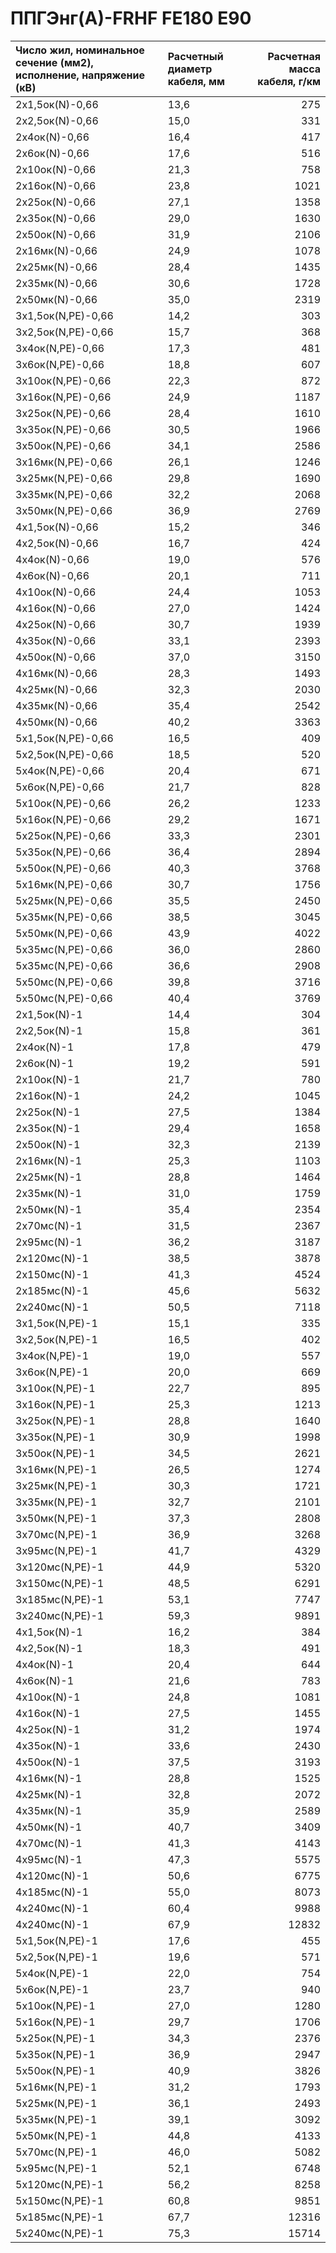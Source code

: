# ППГЭнг(А)-FRHF FE180 E90

|  Число жил, номинальное сечение (мм2), исполнение, напряжение (кВ)   |  Расчетный диаметр кабеля, мм   |   Расчетная масса кабеля, г/км |
|:---------------------------------------------------------------------|:--------------------------------|-------------------------------:|
| 2х1,5ок(N)-0,66                                                      | 13,6                            |                            275 |
| 2х2,5ок(N)-0,66                                                      | 15,0                            |                            331 |
| 2х4ок(N)-0,66                                                        | 16,4                            |                            417 |
| 2х6ок(N)-0,66                                                        | 17,6                            |                            516 |
| 2х10ок(N)-0,66                                                       | 21,3                            |                            758 |
| 2х16ок(N)-0,66                                                       | 23,8                            |                           1021 |
| 2х25ок(N)-0,66                                                       | 27,1                            |                           1358 |
| 2х35ок(N)-0,66                                                       | 29,0                            |                           1630 |
| 2х50ок(N)-0,66                                                       | 31,9                            |                           2106 |
| 2х16мк(N)-0,66                                                       | 24,9                            |                           1078 |
| 2х25мк(N)-0,66                                                       | 28,4                            |                           1435 |
| 2х35мк(N)-0,66                                                       | 30,6                            |                           1728 |
| 2х50мк(N)-0,66                                                       | 35,0                            |                           2319 |
| 3х1,5ок(N,PE)-0,66                                                   | 14,2                            |                            303 |
| 3х2,5ок(N,PE)-0,66                                                   | 15,7                            |                            368 |
| 3х4ок(N,PE)-0,66                                                     | 17,3                            |                            481 |
| 3х6ок(N,PE)-0,66                                                     | 18,8                            |                            607 |
| 3х10ок(N,PE)-0,66                                                    | 22,3                            |                            872 |
| 3х16ок(N,PE)-0,66                                                    | 24,9                            |                           1187 |
| 3х25ок(N,PE)-0,66                                                    | 28,4                            |                           1610 |
| 3х35ок(N,PE)-0,66                                                    | 30,5                            |                           1966 |
| 3х50ок(N,PE)-0,66                                                    | 34,1                            |                           2586 |
| 3х16мк(N,PE)-0,66                                                    | 26,1                            |                           1246 |
| 3х25мк(N,PE)-0,66                                                    | 29,8                            |                           1690 |
| 3х35мк(N,PE)-0,66                                                    | 32,2                            |                           2068 |
| 3х50мк(N,PE)-0,66                                                    | 36,9                            |                           2769 |
| 4х1,5ок(N)-0,66                                                      | 15,2                            |                            346 |
| 4х2,5ок(N)-0,66                                                      | 16,7                            |                            424 |
| 4х4ок(N)-0,66                                                        | 19,0                            |                            576 |
| 4х6ок(N)-0,66                                                        | 20,1                            |                            711 |
| 4х10ок(N)-0,66                                                       | 24,4                            |                           1053 |
| 4х16ок(N)-0,66                                                       | 27,0                            |                           1424 |
| 4х25ок(N)-0,66                                                       | 30,7                            |                           1939 |
| 4х35ок(N)-0,66                                                       | 33,1                            |                           2393 |
| 4х50ок(N)-0,66                                                       | 37,0                            |                           3150 |
| 4х16мк(N)-0,66                                                       | 28,3                            |                           1493 |
| 4х25мк(N)-0,66                                                       | 32,3                            |                           2030 |
| 4х35мк(N)-0,66                                                       | 35,4                            |                           2542 |
| 4х50мк(N)-0,66                                                       | 40,2                            |                           3363 |
| 5х1,5ок(N,PE)-0,66                                                   | 16,5                            |                            409 |
| 5х2,5ок(N,PE)-0,66                                                   | 18,5                            |                            520 |
| 5х4ок(N,PE)-0,66                                                     | 20,4                            |                            671 |
| 5х6ок(N,PE)-0,66                                                     | 21,7                            |                            828 |
| 5х10ок(N,PE)-0,66                                                    | 26,2                            |                           1233 |
| 5х16ок(N,PE)-0,66                                                    | 29,2                            |                           1671 |
| 5х25ок(N,PE)-0,66                                                    | 33,3                            |                           2301 |
| 5х35ок(N,PE)-0,66                                                    | 36,4                            |                           2894 |
| 5х50ок(N,PE)-0,66                                                    | 40,3                            |                           3768 |
| 5х16мк(N,PE)-0,66                                                    | 30,7                            |                           1756 |
| 5х25мк(N,PE)-0,66                                                    | 35,5                            |                           2450 |
| 5х35мк(N,PE)-0,66                                                    | 38,5                            |                           3045 |
| 5х50мк(N,PE)-0,66                                                    | 43,9                            |                           4022 |
| 5х35мс(N,PE)-0,66                                                    | 36,0                            |                           2860 |
| 5х35мс(N,PE)-0,66                                                    | 36,6                            |                           2908 |
| 5х50мс(N,PE)-0,66                                                    | 39,8                            |                           3716 |
| 5х50мс(N,PE)-0,66                                                    | 40,4                            |                           3769 |
| 2х1,5ок(N)-1                                                         | 14,4                            |                            304 |
| 2х2,5ок(N)-1                                                         | 15,8                            |                            361 |
| 2х4ок(N)-1                                                           | 17,8                            |                            479 |
| 2х6ок(N)-1                                                           | 19,2                            |                            591 |
| 2х10ок(N)-1                                                          | 21,7                            |                            780 |
| 2х16ок(N)-1                                                          | 24,2                            |                           1045 |
| 2х25ок(N)-1                                                          | 27,5                            |                           1384 |
| 2х35ок(N)-1                                                          | 29,4                            |                           1658 |
| 2х50ок(N)-1                                                          | 32,3                            |                           2139 |
| 2х16мк(N)-1                                                          | 25,3                            |                           1103 |
| 2х25мк(N)-1                                                          | 28,8                            |                           1464 |
| 2х35мк(N)-1                                                          | 31,0                            |                           1759 |
| 2х50мк(N)-1                                                          | 35,4                            |                           2354 |
| 2х70мс(N)-1                                                          | 31,5                            |                           2367 |
| 2х95мс(N)-1                                                          | 36,2                            |                           3187 |
| 2х120мс(N)-1                                                         | 38,5                            |                           3878 |
| 2х150мс(N)-1                                                         | 41,3                            |                           4524 |
| 2х185мс(N)-1                                                         | 45,6                            |                           5632 |
| 2х240мс(N)-1                                                         | 50,5                            |                           7118 |
| 3х1,5ок(N,PE)-1                                                      | 15,1                            |                            335 |
| 3х2,5ок(N,PE)-1                                                      | 16,5                            |                            402 |
| 3х4ок(N,PE)-1                                                        | 19,0                            |                            557 |
| 3х6ок(N,PE)-1                                                        | 20,0                            |                            669 |
| 3х10ок(N,PE)-1                                                       | 22,7                            |                            895 |
| 3х16ок(N,PE)-1                                                       | 25,3                            |                           1213 |
| 3х25ок(N,PE)-1                                                       | 28,8                            |                           1640 |
| 3х35ок(N,PE)-1                                                       | 30,9                            |                           1998 |
| 3х50ок(N,PE)-1                                                       | 34,5                            |                           2621 |
| 3х16мк(N,PE)-1                                                       | 26,5                            |                           1274 |
| 3х25мк(N,PE)-1                                                       | 30,3                            |                           1721 |
| 3х35мк(N,PE)-1                                                       | 32,7                            |                           2101 |
| 3х50мк(N,PE)-1                                                       | 37,3                            |                           2808 |
| 3х70мс(N,PE)-1                                                       | 36,9                            |                           3268 |
| 3х95мс(N,PE)-1                                                       | 41,7                            |                           4329 |
| 3х120мс(N,PE)-1                                                      | 44,9                            |                           5320 |
| 3х150мс(N,PE)-1                                                      | 48,5                            |                           6291 |
| 3х185мс(N,PE)-1                                                      | 53,1                            |                           7747 |
| 3х240мс(N,PE)-1                                                      | 59,3                            |                           9891 |
| 4х1,5ок(N)-1                                                         | 16,2                            |                            384 |
| 4х2,5ок(N)-1                                                         | 18,3                            |                            491 |
| 4х4ок(N)-1                                                           | 20,4                            |                            644 |
| 4х6ок(N)-1                                                           | 21,6                            |                            783 |
| 4х10ок(N)-1                                                          | 24,8                            |                           1081 |
| 4х16ок(N)-1                                                          | 27,5                            |                           1455 |
| 4х25ок(N)-1                                                          | 31,2                            |                           1974 |
| 4х35ок(N)-1                                                          | 33,6                            |                           2430 |
| 4х50ок(N)-1                                                          | 37,5                            |                           3193 |
| 4х16мк(N)-1                                                          | 28,8                            |                           1525 |
| 4х25мк(N)-1                                                          | 32,8                            |                           2072 |
| 4х35мк(N)-1                                                          | 35,9                            |                           2589 |
| 4х50мк(N)-1                                                          | 40,7                            |                           3409 |
| 4х70мс(N)-1                                                          | 41,3                            |                           4143 |
| 4х95мс(N)-1                                                          | 47,3                            |                           5575 |
| 4х120мс(N)-1                                                         | 50,6                            |                           6775 |
| 4х185мс(N)-1                                                         | 55,0                            |                           8073 |
| 4х240мс(N)-1                                                         | 60,4                            |                           9988 |
| 4х240мс(N)-1                                                         | 67,9                            |                          12832 |
| 5х1,5ок(N,PE)-1                                                      | 17,6                            |                            455 |
| 5х2,5ок(N,PE)-1                                                      | 19,6                            |                            571 |
| 5х4ок(N,PE)-1                                                        | 22,0                            |                            754 |
| 5х6ок(N,PE)-1                                                        | 23,7                            |                            940 |
| 5х10ок(N,PE)-1                                                       | 27,0                            |                           1280 |
| 5х16ок(N,PE)-1                                                       | 29,7                            |                           1706 |
| 5х25ок(N,PE)-1                                                       | 34,3                            |                           2376 |
| 5х35ок(N,PE)-1                                                       | 36,9                            |                           2947 |
| 5х50ок(N,PE)-1                                                       | 40,9                            |                           3826 |
| 5х16мк(N,PE)-1                                                       | 31,2                            |                           1793 |
| 5х25мк(N,PE)-1                                                       | 36,1                            |                           2493 |
| 5х35мк(N,PE)-1                                                       | 39,1                            |                           3092 |
| 5х50мк(N,PE)-1                                                       | 44,8                            |                           4133 |
| 5х70мс(N,PE)-1                                                       | 46,0                            |                           5082 |
| 5х95мс(N,PE)-1                                                       | 52,1                            |                           6748 |
| 5х120мс(N,PE)-1                                                      | 56,2                            |                           8258 |
| 5х150мс(N,PE)-1                                                      | 60,8                            |                           9851 |
| 5х185мс(N,PE)-1                                                      | 67,7                            |                          12316 |
| 5х240мс(N,PE)-1                                                      | 75,3                            |                          15714 |